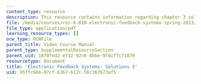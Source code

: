 ```yaml
---
content_type: resource
description: This resource contains information regarding chapter 3 solutions.
file: /media/courses/res-6-010-electronic-feedback-systems-spring-2013/95ffc66687cf6367b12c56c367673af5_MITRES_6-010S13_sol03.pdf
file_type: application/pdf
learning_resource_types: []
ocw_type: OCWFile
parent_title: Video Course Manual
parent_type: SupplementalResourceSection
parent_uid: 1870fed2-ef12-92c6-8bbe-9fdcf7c71870
resourcetype: Document
title: 'Electronic Feedback Systems: Solutions 3'
uid: 95ffc666-87cf-6367-b12c-56c367673af5
---
```

